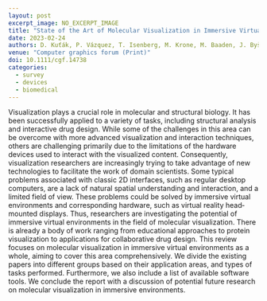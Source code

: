```yaml
---
layout: post
excerpt_image: NO_EXCERPT_IMAGE
title: "State of the Art of Molecular Visualization in Immersive Virtual Environments"
date: 2023-02-24
authors: D. Kuťák, P. Vázquez, T. Isenberg, M. Krone, M. Baaden, J. Byška, B. Kozlíková & H. Miao
venue: "Computer graphics forum (Print)"
doi: 10.1111/cgf.14738
categories:
  - survey
  - devices
  - biomedical
---
```

Visualization plays a crucial role in molecular and structural biology. It has been successfully applied to a variety of tasks, including structural analysis and interactive drug design. While some of the challenges in this area can be overcome with more advanced visualization and interaction techniques, others are challenging primarily due to the limitations of the hardware devices used to interact with the visualized content. Consequently, visualization researchers are increasingly trying to take advantage of new technologies to facilitate the work of domain scientists. Some typical problems associated with classic 2D interfaces, such as regular desktop computers, are a lack of natural spatial understanding and interaction, and a limited field of view. These problems could be solved by immersive virtual environments and corresponding hardware, such as virtual reality head‐mounted displays. Thus, researchers are investigating the potential of immersive virtual environments in the field of molecular visualization. There is already a body of work ranging from educational approaches to protein visualization to applications for collaborative drug design. This review focuses on molecular visualization in immersive virtual environments as a whole, aiming to cover this area comprehensively. We divide the existing papers into different groups based on their application areas, and types of tasks performed. Furthermore, we also include a list of available software tools. We conclude the report with a discussion of potential future research on molecular visualization in immersive environments.
